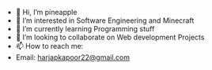 - 👋 Hi, I’m pineapple
- 👀 I’m interested in Software Engineering and Minecraft
- 🌱 I’m currently learning Programming stuff
- 💞️ I’m looking to collaborate on Web development Projects
- 📫 How to reach me:
- Email: harjapkapoor22@gmail.com

<!---
SffgArmy12/SffgArmy12 is a ✨ special ✨ repository because its `README.md` (this file) appears on your GitHub profile.
You can click the Preview link to take a look at your changes.
--->
